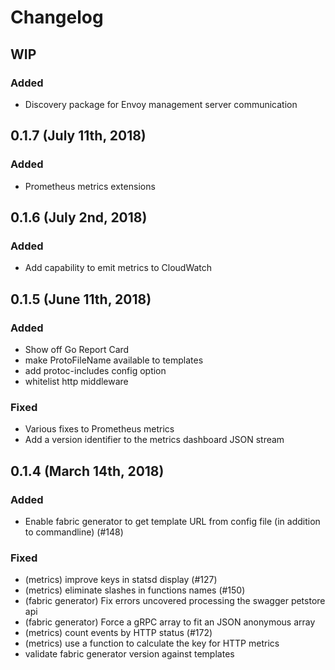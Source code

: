 # Changelog

## WIP

### Added
- Discovery package for Envoy management server communication

## 0.1.7 (July 11th, 2018)

### Added
- Prometheus metrics extensions

## 0.1.6 (July 2nd, 2018)

### Added
- Add capability to emit metrics to CloudWatch

## 0.1.5 (June 11th, 2018)

### Added
- Show off Go Report Card
- make ProtoFileName available to templates
- add protoc-includes config option
- whitelist http middleware

### Fixed
- Various fixes to Prometheus metrics
- Add a version identifier to the metrics dashboard JSON stream

## 0.1.4 (March 14th, 2018)

### Added
- Enable fabric generator to get template URL from config file (in addition to commandline) (#148)

### Fixed
- (metrics) improve keys in statsd display (#127)
- (metrics) eliminate slashes in functions names (#150)
- (fabric generator) Fix errors uncovered processing the swagger petstore api
- (fabric generator) Force a gRPC array to fit an JSON anonymous array
- (metrics) count events by HTTP status (#172)
- (metrics) use a function to calculate the key for HTTP metrics
- validate fabric generator version against templates
